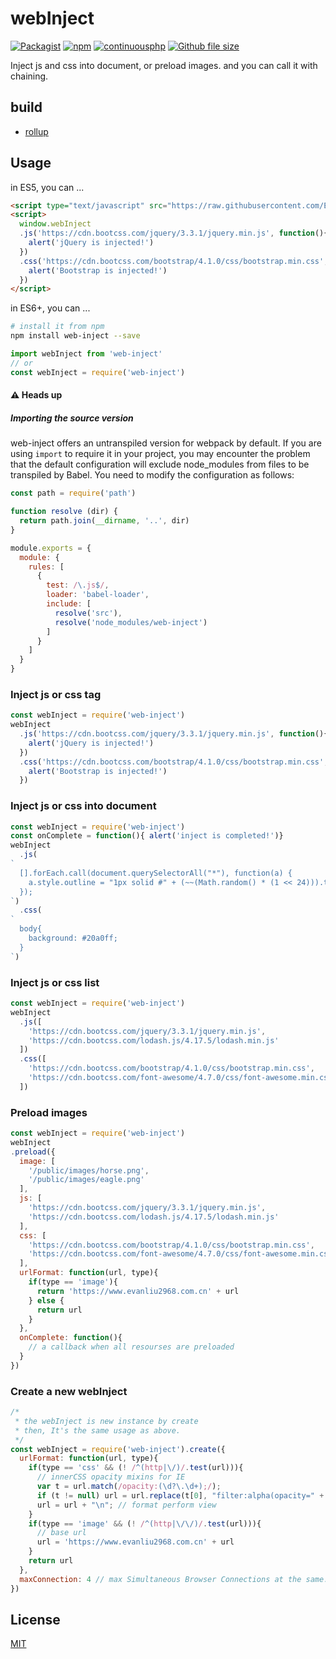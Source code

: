 # webInject

[![Packagist](https://img.shields.io/packagist/l/doctrine/orm.svg)](https://github.com/EvanLiu2968/web-inject) [![npm](https://img.shields.io/npm/v/web-inject.svg)](https://www.npmjs.com/package/web-inject) [![continuousphp](https://img.shields.io/continuousphp/git-hub/doctrine/dbal/master.svg)](https://www.npmjs.com/package/web-inject) [![Github file size](https://img.shields.io/github/size/Evanliu2968/web-inject/lib/web-inject.min.js.svg)](https://raw.githubusercontent.com/EvanLiu2968/web-inject/master/dist/webInject.min.js)

Inject js and css into document, or preload images.
and you can call it with chaining.

## build
- [rollup](http://rollupjs.org/guide/en/)

## Usage

in ES5, you can ...
```html
<script type="text/javascript" src="https://raw.githubusercontent.com/EvanLiu2968/web-inject/master/lib/web-inject.min.js"></script>
<script>
  window.webInject
  .js('https://cdn.bootcss.com/jquery/3.3.1/jquery.min.js', function(){
    alert('jQuery is injected!')
  })
  .css('https://cdn.bootcss.com/bootstrap/4.1.0/css/bootstrap.min.css', function(){
    alert('Bootstrap is injected!')
  })
</script>
```

in ES6+, you can ...
```bash
# install it from npm
npm install web-inject --save
```
```javascript
import webInject from 'web-inject'
// or
const webInject = require('web-inject')
```
#### ⚠️ Heads up

##### Importing the source version
web-inject offers an untranspiled version for webpack by default. If you are using  `import` to require it in your project, you may encounter the problem that the default configuration will exclude node_modules from files to be transpiled by Babel. You need to modify the configuration as follows:
```js
const path = require('path')

function resolve (dir) {
  return path.join(__dirname, '..', dir)
}

module.exports = {
  module: {
    rules: [
      {
        test: /\.js$/,
        loader: 'babel-loader',
        include: [
          resolve('src'),
          resolve('node_modules/web-inject')
        ]
      }
    ]
  }
}
```


### Inject js or css tag

```javascript
const webInject = require('web-inject')
webInject
  .js('https://cdn.bootcss.com/jquery/3.3.1/jquery.min.js', function(){
    alert('jQuery is injected!')
  })
  .css('https://cdn.bootcss.com/bootstrap/4.1.0/css/bootstrap.min.css', function(){
    alert('Bootstrap is injected!')
  })
```

### Inject js or css into document

```javascript
const webInject = require('web-inject')
const onComplete = function(){ alert('inject is completed!')}
webInject
  .js(
`
  [].forEach.call(document.querySelectorAll("*"), function(a) {
    a.style.outline = "1px solid #" + (~~(Math.random() * (1 << 24))).toString(16)
  });
`)
  .css(
`
  body{
    background: #20a0ff;
  }
`)
```

### Inject js or css list

```javascript
const webInject = require('web-inject')
webInject
  .js([
    'https://cdn.bootcss.com/jquery/3.3.1/jquery.min.js',
    'https://cdn.bootcss.com/lodash.js/4.17.5/lodash.min.js'
  ])
  .css([
    'https://cdn.bootcss.com/bootstrap/4.1.0/css/bootstrap.min.css',
    'https://cdn.bootcss.com/font-awesome/4.7.0/css/font-awesome.min.css'
  ])
```

### Preload images

```javascript
const webInject = require('web-inject')
webInject
.preload({
  image: [
    '/public/images/horse.png',
    '/public/images/eagle.png'
  ],
  js: [
    'https://cdn.bootcss.com/jquery/3.3.1/jquery.min.js',
    'https://cdn.bootcss.com/lodash.js/4.17.5/lodash.min.js'
  ],
  css: [
    'https://cdn.bootcss.com/bootstrap/4.1.0/css/bootstrap.min.css',
    'https://cdn.bootcss.com/font-awesome/4.7.0/css/font-awesome.min.css'
  ],
  urlFormat: function(url, type){
    if(type == 'image'){
      return 'https://www.evanliu2968.com.cn' + url
    } else {
      return url
    }
  },
  onComplete: function(){
    // a callback when all resourses are preloaded
  }
})
```

### Create a new webInject

```javascript
/*
 * the webInject is new instance by create
 * then, It's the same usage as above.
 */
const webInject = require('web-inject').create({
  urlFormat: function(url, type){
    if(type == 'css' && (! /^(http|\/)/.test(url))){
      // innerCSS opacity mixins for IE
      var t = url.match(/opacity:(\d?\.\d+);/);
      if (t != null) url = url.replace(t[0], "filter:alpha(opacity=" + parseFloat(t[1]) * 100 + ")")
      url = url + "\n"; // format perform view
    }
    if(type == 'image' && (! /^(http|\/\/)/.test(url))){
      // base url
      url = 'https://www.evanliu2968.com.cn' + url
    }
    return url
  },
  maxConnection: 4 // max Simultaneous Browser Connections at the same.
})
```

## License

[MIT](LICENSE)